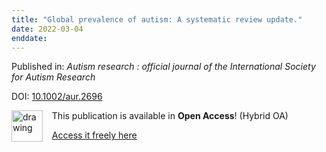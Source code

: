 ```yaml
---
title: "Global prevalence of autism: A systematic review update."
date: 2022-03-04
enddate:
---
```


Published in: *Autism research : official journal of the International Society for Autism Research*

DOI: [10.1002/aur.2696](https://doi.org/10.1002/aur.2696)

<img src="https://upload.wikimedia.org/wikipedia/commons/thumb/7/77/Open_Access_logo_PLoS_transparent.svg/800px-Open_Access_logo_PLoS_transparent.svg.png" alt="drawing" width="50" align="left"/> &nbsp;&nbsp;&nbsp;This publication is available in **Open Access**! (Hybrid OA)

&nbsp;&nbsp;&nbsp;<a href="https://onlinelibrary.wiley.com/doi/pdfdirect/10.1002/aur.2696">Access it freely here</a>

